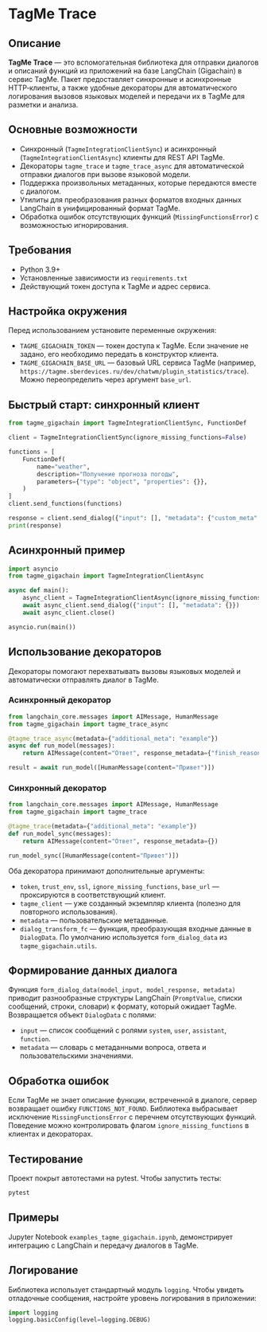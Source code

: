 # TagMe Trace

## Описание

**TagMe Trace** — это вспомогательная библиотека для отправки диалогов и описаний функций из приложений на базе LangChain (Gigachain) в сервис TagMe. Пакет предоставляет синхронные и асинхронные HTTP‑клиенты, а также удобные декораторы для автоматического логирования вызовов языковых моделей и передачи их в TagMe для разметки и анализа.

## Основные возможности

- Синхронный (`TagmeIntegrationClientSync`) и асинхронный (`TagmeIntegrationClientAsync`) клиенты для REST API TagMe.
- Декораторы `tagme_trace` и `tagme_trace_async` для автоматической отправки диалогов при вызове языковой модели.
- Поддержка произвольных метаданных, которые передаются вместе с диалогом.
- Утилиты для преобразования разных форматов входных данных LangChain в унифицированный формат TagMe.
- Обработка ошибок отсутствующих функций (`MissingFunctionsError`) с возможностью игнорирования.

## Требования

- Python 3.9+
- Установленные зависимости из `requirements.txt`
- Действующий токен доступа к TagMe и адрес сервиса.

## Настройка окружения

Перед использованием установите переменные окружения:

- `TAGME_GIGACHAIN_TOKEN` — токен доступа к TagMe. Если значение не задано, его необходимо передать в конструктор клиента.
- `TAGME_GIGACHAIN_BASE_URL` — базовый URL сервиса TagMe (например, `https://tagme.sberdevices.ru/dev/chatwm/plugin_statistics/trace`). Можно переопределить через аргумент `base_url`.

## Быстрый старт: синхронный клиент

```python
from tagme_gigachain import TagmeIntegrationClientSync, FunctionDef

client = TagmeIntegrationClientSync(ignore_missing_functions=False)

functions = [
    FunctionDef(
        name="weather",
        description="Получение прогноза погоды",
        parameters={"type": "object", "properties": {}},
    )
]
client.send_functions(functions)

response = client.send_dialog({"input": [], "metadata": {"custom_meta": {"source": "demo"}}})
print(response)
```

## Асинхронный пример

```python
import asyncio
from tagme_gigachain import TagmeIntegrationClientAsync

async def main():
    async_client = TagmeIntegrationClientAsync(ignore_missing_functions=True)
    await async_client.send_dialog({"input": [], "metadata": {}})
    await async_client.close()

asyncio.run(main())
```

## Использование декораторов

Декораторы помогают перехватывать вызовы языковых моделей и автоматически отправлять диалог в TagMe.

### Асинхронный декоратор

```python
from langchain_core.messages import AIMessage, HumanMessage
from tagme_gigachain import tagme_trace_async

@tagme_trace_async(metadata={"additional_meta": "example"})
async def run_model(messages):
    return AIMessage(content="Ответ", response_metadata={"finish_reason": "stop"})

result = await run_model([HumanMessage(content="Привет")])
```

### Синхронный декоратор

```python
from langchain_core.messages import AIMessage, HumanMessage
from tagme_gigachain import tagme_trace

@tagme_trace(metadata={"additional_meta": "example"})
def run_model_sync(messages):
    return AIMessage(content="Ответ", response_metadata={})

run_model_sync([HumanMessage(content="Привет")])
```

Оба декоратора принимают дополнительные аргументы:

- `token`, `trust_env`, `ssl`, `ignore_missing_functions`, `base_url` — проксируются в соответствующий клиент.
- `tagme_client` — уже созданный экземпляр клиента (полезно для повторного использования).
- `metadata` — пользовательские метаданные.
- `dialog_transform_fc` — функция, преобразующая входные данные в `DialogData`. По умолчанию используется `form_dialog_data` из `tagme_gigachain.utils`.

## Формирование данных диалога

Функция `form_dialog_data(model_input, model_response, metadata)` приводит разнообразные структуры LangChain (`PromptValue`, списки сообщений, строки, словари) к формату, который ожидает TagMe. Возвращается объект `DialogData` с полями:

- `input` — список сообщений с ролями `system`, `user`, `assistant`, `function`.
- `metadata` — словарь с метаданными вопроса, ответа и пользовательскими значениями.

## Обработка ошибок

Если TagMe не знает описание функции, встреченной в диалоге, сервер возвращает ошибку `FUNCTIONS_NOT_FOUND`. Библиотека выбрасывает исключение `MissingFunctionsError` с перечнем отсутствующих функций. Поведение можно контролировать флагом `ignore_missing_functions` в клиентах и декораторах.

## Тестирование

Проект покрыт автотестами на pytest. Чтобы запустить тесты:

```bash
pytest
```

## Примеры

Jupyter Notebook `examples_tagme_gigachain.ipynb`, демонстрирует интеграцию с LangChain и передачу диалогов в TagMe.

## Логирование

Библиотека использует стандартный модуль `logging`. Чтобы увидеть отладочные сообщения, настройте уровень логирования в приложении:

```python
import logging
logging.basicConfig(level=logging.DEBUG)
```
